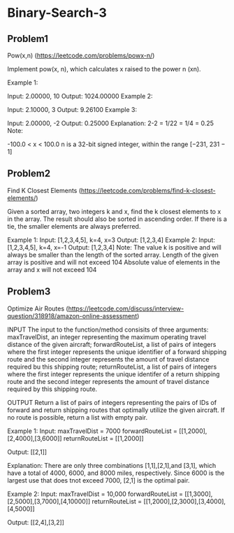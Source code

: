# Binary-Search-3

## Problem1 
Pow(x,n) (https://leetcode.com/problems/powx-n/)

Implement pow(x, n), which calculates x raised to the power n (xn).

Example 1:

Input: 2.00000, 10
Output: 1024.00000
Example 2:

Input: 2.10000, 3
Output: 9.26100
Example 3:

Input: 2.00000, -2
Output: 0.25000
Explanation: 2-2 = 1/22 = 1/4 = 0.25
Note:

-100.0 < x < 100.0
n is a 32-bit signed integer, within the range [−231, 231 − 1]

## Problem2 
Find K Closest Elements (https://leetcode.com/problems/find-k-closest-elements/)


Given a sorted array, two integers k and x, find the k closest elements to x in the array. The result should also be sorted in ascending order. If there is a tie, the smaller elements are always preferred.

Example 1:
Input: [1,2,3,4,5], k=4, x=3
Output: [1,2,3,4]
Example 2:
Input: [1,2,3,4,5], k=4, x=-1
Output: [1,2,3,4]
Note:
The value k is positive and will always be smaller than the length of the sorted array.
Length of the given array is positive and will not exceed 104
Absolute value of elements in the array and x will not exceed 104


## Problem3
Optimize Air Routes (https://leetcode.com/discuss/interview-question/318918/amazon-online-assessment)

INPUT
The input to the function/method consisits of three arguments:
maxTravelDist, an integer representing the maximum operating travel distance of the given aircraft;
forwardRouteList, a list of pairs of integers where the first integer represents the unique identifier of a forward shipping
route and the second integer represents the amount of travel distance required bu this shipping route;
returnRouteList, a list of pairs of integers where the first integer represents the unique identifer of a return shipping route
and the second integer represents the amount of travel distance required by this shipping route.

OUTPUT
Return a list of pairs of integers representing the pairs of IDs of forward and return shipping routes that optimally utilize the given aircraft. If no route is possible, return a list with empty pair.

Example 1:
Input:
maxTravelDist = 7000
forwardRouteList = [[1,2000],[2,4000],[3,6000]]
returnRouteList = [[1,2000]]

Output:
[[2,1]]

Explanation:
There are only three combinations [1,1],[2,1],and [3,1], which have a total of 4000, 6000, and 8000 miles, respectively. Since 6000 is the largest use that does tnot exceed 7000, [2,1] is the optimal pair.

Example 2:
Input:
maxTravelDist = 10,000
forwardRouteList = [[1,3000],[2,5000],[3,7000],[4,10000]]
returnRouteList = [[1,2000],[2,3000],[3,4000],[4,5000]]

Output:
[[2,4],[3,2]]
